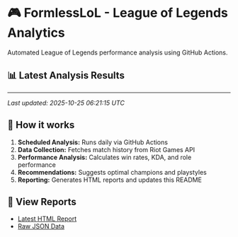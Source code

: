 # 🎮 FormlessLoL - League of Legends Analytics

Automated League of Legends performance analysis using GitHub Actions.

## 📊 Latest Analysis Results


---
*Last updated: 2025-10-25 06:21:15 UTC*

## 🚀 How it works

1. **Scheduled Analysis:** Runs daily via GitHub Actions
2. **Data Collection:** Fetches match history from Riot Games API
3. **Performance Analysis:** Calculates win rates, KDA, and role performance
4. **Recommendations:** Suggests optimal champions and playstyles
5. **Reporting:** Generates HTML reports and updates this README

## 📁 View Reports
- [Latest HTML Report](./reports/analysis_report.html)
- [Raw JSON Data](./reports/analysis_results.json)
